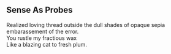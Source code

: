 Sense As Probes
---------------
Realized loving thread outside the dull shades of opaque sepia embarassement of the error.  
You rustle my fractious wax  
Like a blazing cat to fresh plum.  
